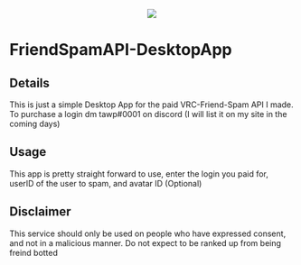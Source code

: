 <p align="center">
  <img src="https://i.ibb.co/tcFZGpC/Friend-Spam-Desktop-Preview.gif" />
</p>

# FriendSpamAPI-DesktopApp

## Details
This is just a simple Desktop App for the paid VRC-Friend-Spam API I made. To purchase a login dm tawp#0001 on discord (I will list it on my site in the coming days)

## Usage
This app is pretty straight forward to use, enter the login you paid for, userID of the user to spam, and avatar ID (Optional)

## Disclaimer
This service should only be used on people who have expressed consent, and not in a malicious manner. Do not expect to be ranked up from being freind botted
